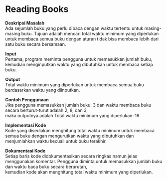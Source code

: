 # Reading Books

<b> Deskripsi Masalah </b> <br>
Ada sejumlah buku yang perlu dibaca dengan waktu tertentu untuk masing-masing buku. Tujuan adalah mencari total waktu minimum yang diperlukan untuk membaca semua buku dengan aturan tidak bisa membaca lebih dari satu buku secara bersamaan.

<b> Input </b> <br>
Pertama, program meminta pengguna untuk memasukkan jumlah buku, kemudian menginputkan waktu yang dibutuhkan untuk membaca setiap buku.

<b> Output </b> <br>
Total waktu minimum yang diperlukan untuk membaca semua buku berdasarkan waktu yang diinputkan.

<b> Contoh Penggunaan </b> <br>
Jika pengguna memasukkan jumlah buku: 3 dan waktu membaca buku secara berturut-turut adalah 2, 8, dan 3, <br> maka outputnya adalah Total waktu minimum yang diperlukan: 16.

<b> Implementasi Kode </b> <br>
Kode yang disediakan menghitung total waktu minimum untuk membaca semua buku dengan mengurutkan waktu yang dibutuhkan dan menjumlahkan waktu kecuali untuk buku terakhir.

<b> Dokumentasi Kode </b> <br>
Setiap baris kode didokumentasikan secara ringkas namun jelas menggunakan komentar. Pengguna diminta untuk memasukkan jumlah buku dan waktu baca buku secara berurutan, <br> kemudian kode akan menghitung total waktu minimum yang diperlukan.
